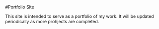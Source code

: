 #Portfolio Site

This site is intended to serve as a portfolio of my work.  It will be updated periodically as more prohjects are completed.
